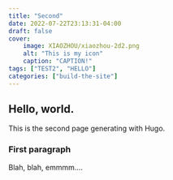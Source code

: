 ```yaml
---
title: "Second"
date: 2022-07-22T23:13:31-04:00
draft: false
cover:
    image: XIAOZHOU/xiaozhou-2d2.png
    alt: "This is my icon"
    caption: "CAPTION!"
tags: ["TEST2", "HELLO"]
categories: ["build-the-site"]
---
```


## Hello, world. 

This is the second page generating with Hugo. 


### First paragraph

Blah, blah, emmmm.... 

